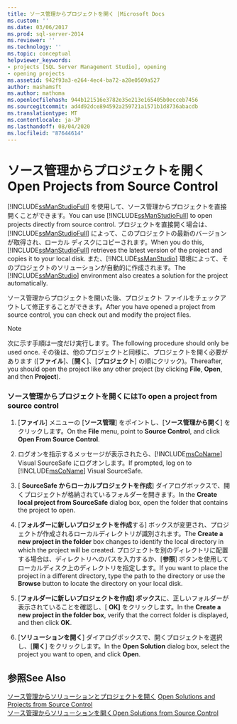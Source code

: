 ```yaml
---
title: ソース管理からプロジェクトを開く |Microsoft Docs
ms.custom: ''
ms.date: 03/06/2017
ms.prod: sql-server-2014
ms.reviewer: ''
ms.technology: ''
ms.topic: conceptual
helpviewer_keywords:
- projects [SQL Server Management Studio], opening
- opening projects
ms.assetid: 942f93a3-e264-4ec4-ba72-a28e0509a527
author: mashamsft
ms.author: mathoma
ms.openlocfilehash: 944b121516e3782e35e213e165405b0ecceb7456
ms.sourcegitcommit: ad4d92dce894592a259721a1571b1d8736abacdb
ms.translationtype: MT
ms.contentlocale: ja-JP
ms.lasthandoff: 08/04/2020
ms.locfileid: "87644614"
---
```

# <a name="open-projects-from-source-control"></a><span data-ttu-id="3dd7d-102">ソース管理からプロジェクトを開く</span><span class="sxs-lookup"><span data-stu-id="3dd7d-102">Open Projects from Source Control</span></span>
  <span data-ttu-id="3dd7d-103">[!INCLUDE[ssManStudioFull](../includes/ssmanstudiofull-md.md)] を使用して、ソース管理からプロジェクトを直接開くことができます。</span><span class="sxs-lookup"><span data-stu-id="3dd7d-103">You can use [!INCLUDE[ssManStudioFull](../includes/ssmanstudiofull-md.md)] to open projects directly from source control.</span></span> <span data-ttu-id="3dd7d-104">プロジェクトを直接開く場合は、[!INCLUDE[ssManStudioFull](../includes/ssmanstudiofull-md.md)] によって、このプロジェクトの最新のバージョンが取得され、ローカル ディスクにコピーされます。</span><span class="sxs-lookup"><span data-stu-id="3dd7d-104">When you do this, [!INCLUDE[ssManStudioFull](../includes/ssmanstudiofull-md.md)] retrieves the latest version of the project and copies it to your local disk.</span></span> <span data-ttu-id="3dd7d-105">また、[!INCLUDE[ssManStudio](../includes/ssmanstudio-md.md)] 環境によって、そのプロジェクトのソリューションが自動的に作成されます。</span><span class="sxs-lookup"><span data-stu-id="3dd7d-105">The [!INCLUDE[ssManStudio](../includes/ssmanstudio-md.md)] environment also creates a solution for the project automatically.</span></span>  
  
 <span data-ttu-id="3dd7d-106">ソース管理からプロジェクトを開いた後、プロジェクト ファイルをチェックアウトして修正することができます。</span><span class="sxs-lookup"><span data-stu-id="3dd7d-106">After you have opened a project from source control, you can check out and modify the project files.</span></span>  
  
> [!NOTE]  
>  <span data-ttu-id="3dd7d-107">次に示す手順は一度だけ実行します。</span><span class="sxs-lookup"><span data-stu-id="3dd7d-107">The following procedure should only be used once.</span></span> <span data-ttu-id="3dd7d-108">その後は、他のプロジェクトと同様に、プロジェクトを開く必要があります ([**ファイル**]、[**開く**]、[**プロジェクト**] の順にクリック)。</span><span class="sxs-lookup"><span data-stu-id="3dd7d-108">Thereafter, you should open the project like any other project (by clicking **File**, **Open**, and then **Project**).</span></span>  
  
### <a name="to-open-a-project-from-source-control"></a><span data-ttu-id="3dd7d-109">ソース管理からプロジェクトを開くには</span><span class="sxs-lookup"><span data-stu-id="3dd7d-109">To open a project from source control</span></span>  
  
1.  <span data-ttu-id="3dd7d-110">[**ファイル**] メニューの [**ソース管理**] をポイントし、[**ソース管理から開く**] をクリックします。</span><span class="sxs-lookup"><span data-stu-id="3dd7d-110">On the **File** menu, point to **Source Control**, and click **Open From Source Control**.</span></span>  
  
2.  <span data-ttu-id="3dd7d-111">ログオンを指示するメッセージが表示されたら、[!INCLUDE[msCoName](../includes/msconame-md.md)] Visual SourceSafe にログオンします。</span><span class="sxs-lookup"><span data-stu-id="3dd7d-111">If prompted, log on to [!INCLUDE[msCoName](../includes/msconame-md.md)] Visual SourceSafe.</span></span>  
  
3.  <span data-ttu-id="3dd7d-112">[ **SourceSafe からローカルプロジェクトを作成**] ダイアログボックスで、開くプロジェクトが格納されているフォルダーを開きます。</span><span class="sxs-lookup"><span data-stu-id="3dd7d-112">In the **Create local project from SourceSafe** dialog box, open the folder that contains the project to open.</span></span>  
  
4.  <span data-ttu-id="3dd7d-113">[**フォルダーに新しいプロジェクトを作成**する] ボックスが変更され、プロジェクトが作成されるローカルディレクトリが識別されます。</span><span class="sxs-lookup"><span data-stu-id="3dd7d-113">The **Create a new project in the folder** box changes to identify the local directory in which the project will be created.</span></span> <span data-ttu-id="3dd7d-114">プロジェクトを別のディレクトリに配置する場合は、ディレクトリへのパスを入力するか、[**参照**] ボタンを使用してローカルディスク上のディレクトリを指定します。</span><span class="sxs-lookup"><span data-stu-id="3dd7d-114">If you want to place the project in a different directory, type the path to the directory or use the **Browse** button to locate the directory on your local disk.</span></span>  
  
5.  <span data-ttu-id="3dd7d-115">[**フォルダーに新しいプロジェクトを作成] ボックス**に、正しいフォルダーが表示されていることを確認し、[ **OK]** をクリックします。</span><span class="sxs-lookup"><span data-stu-id="3dd7d-115">In the **Create a new project in the folder box**, verify that the correct folder is displayed, and then click **OK**.</span></span>  
  
6.  <span data-ttu-id="3dd7d-116">[**ソリューションを開く**] ダイアログボックスで、開くプロジェクトを選択し、[**開く**] をクリックします。</span><span class="sxs-lookup"><span data-stu-id="3dd7d-116">In the **Open Solution** dialog box, select the project you want to open, and click **Open**.</span></span>  
  
## <a name="see-also"></a><span data-ttu-id="3dd7d-117">参照</span><span class="sxs-lookup"><span data-stu-id="3dd7d-117">See Also</span></span>  
 <span data-ttu-id="3dd7d-118">[ソース管理からソリューションとプロジェクトを開く](../../2014/database-engine/open-solutions-and-projects-from-source-control.md) </span><span class="sxs-lookup"><span data-stu-id="3dd7d-118">[Open Solutions and Projects from Source Control](../../2014/database-engine/open-solutions-and-projects-from-source-control.md) </span></span>  
 [<span data-ttu-id="3dd7d-119">ソース管理からソリューションを開く</span><span class="sxs-lookup"><span data-stu-id="3dd7d-119">Open Solutions from Source Control</span></span>](../../2014/database-engine/open-solutions-from-source-control.md)  
  
  
